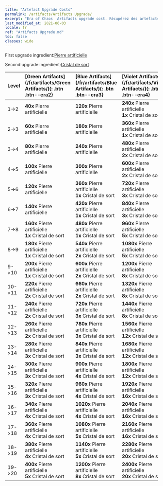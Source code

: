 ```yaml
---
title: "Artefact Upgrade Costs"
permalink: /artifacts/Artifacts Upgrade/
excerpt: "Era of Chaos  Artifacts upgrade cost. Récupérez des artefacts pour améliorer les caractéristiques de vos Héros et déverrouiller de puissantes compétences."
last_modified_at: 2021-06-03
locale: fr
ref: "Artifacts Upgrade.md"
toc: false
classes: wide
---
```


  First upgrade ingredient:[Pierre artificielle](/ItemsFR/art_188/)

  Second upgrade ingredient:[Cristal de sort](/ItemsFR/art_189/)

  |  Level  | [Green Artifacts](/fr/artifacts/Green Artifacts/){: .btn .btn--era2} | [Blue Artifacts](/fr/artifacts/Blue Artifacts/){: .btn .btn--era3} | [Violet Artifacts](/fr/artifacts/Violet Artifacts/){: .btn .btn--era4} | [Orange Artifacts](/fr/artifacts/Orange Artifacts/){: .btn .btn--era5} |
  |:--------|:-------|:-------|:-------|:-------|
  | 1->2 | **40x** Pierre artificielle | **120x** Pierre artificielle | **240x** Pierre artificielle<br/> **1x** Cristal de sort | **400x** Pierre artificielle<br/> **2x** Cristal de sort |
  | 2->3 | **60x** Pierre artificielle | **180x** Pierre artificielle | **360x** Pierre artificielle<br/> **1x** Cristal de sort | **600x** Pierre artificielle<br/> **2x** Cristal de sort |
  | 3->4 | **80x** Pierre artificielle | **240x** Pierre artificielle | **480x** Pierre artificielle<br/> **2x** Cristal de sort | **800x** Pierre artificielle<br/> **3x** Cristal de sort |
  | 4->5 | **100x** Pierre artificielle | **300x** Pierre artificielle | **600x** Pierre artificielle<br/> **2x** Cristal de sort | **1000x** Pierre artificielle<br/> **3x** Cristal de sort |
  | 5->6 | **120x** Pierre artificielle | **360x** Pierre artificielle<br/> **1x** Cristal de sort | **720x** Pierre artificielle<br/> **3x** Cristal de sort | **1200x** Pierre artificielle<br/> **5x** Cristal de sort |
  | 6->7 | **140x** Pierre artificielle | **420x** Pierre artificielle<br/> **1x** Cristal de sort | **840x** Pierre artificielle<br/> **3x** Cristal de sort | **1400x** Pierre artificielle<br/> **5x** Cristal de sort |
  | 7->8 | **160x** Pierre artificielle<br/> **1x** Cristal de sort | **480x** Pierre artificielle<br/> **1x** Cristal de sort | **960x** Pierre artificielle<br/> **5x** Cristal de sort | **1600x** Pierre artificielle<br/> **8x** Cristal de sort |
  | 8->9 | **180x** Pierre artificielle<br/> **1x** Cristal de sort | **540x** Pierre artificielle<br/> **2x** Cristal de sort | **1080x** Pierre artificielle<br/> **5x** Cristal de sort | **1800x** Pierre artificielle<br/> **8x** Cristal de sort |
  | 9->10 | **200x** Pierre artificielle<br/> **1x** Cristal de sort | **600x** Pierre artificielle<br/> **2x** Cristal de sort | **1200x** Pierre artificielle<br/> **8x** Cristal de sort | **2000x** Pierre artificielle<br/> **12x** Cristal de sort |
  | 10->11 | **220x** Pierre artificielle<br/> **2x** Cristal de sort | **660x** Pierre artificielle<br/> **2x** Cristal de sort | **1320x** Pierre artificielle<br/> **8x** Cristal de sort | **2200x** Pierre artificielle<br/> **12x** Cristal de sort |
  | 11->12 | **240x** Pierre artificielle<br/> **2x** Cristal de sort | **720x** Pierre artificielle<br/> **3x** Cristal de sort | **1440x** Pierre artificielle<br/> **8x** Cristal de sort | **2400x** Pierre artificielle<br/> **16x** Cristal de sort |
  | 12->13 | **260x** Pierre artificielle<br/> **2x** Cristal de sort | **780x** Pierre artificielle<br/> **3x** Cristal de sort | **1560x** Pierre artificielle<br/> **12x** Cristal de sort | **2600x** Pierre artificielle<br/> **16x** Cristal de sort |
  | 13->14 | **280x** Pierre artificielle<br/> **3x** Cristal de sort | **840x** Pierre artificielle<br/> **3x** Cristal de sort | **1680x** Pierre artificielle<br/> **12x** Cristal de sort | **2800x** Pierre artificielle<br/> **20x** Cristal de sort |
  | 14->15 | **300x** Pierre artificielle<br/> **3x** Cristal de sort | **900x** Pierre artificielle<br/> **4x** Cristal de sort | **1800x** Pierre artificielle<br/> **12x** Cristal de sort | **3000x** Pierre artificielle<br/> **20x** Cristal de sort |
  | 15->16 | **320x** Pierre artificielle<br/> **3x** Cristal de sort | **960x** Pierre artificielle<br/> **4x** Cristal de sort | **1920x** Pierre artificielle<br/> **16x** Cristal de sort | **3200x** Pierre artificielle<br/> **25x** Cristal de sort |
  | 16->17 | **340x** Pierre artificielle<br/> **4x** Cristal de sort | **1020x** Pierre artificielle<br/> **4x** Cristal de sort | **2040x** Pierre artificielle<br/> **16x** Cristal de sort | **3400x** Pierre artificielle<br/> **25x** Cristal de sort |
  | 17->18 | **360x** Pierre artificielle<br/> **4x** Cristal de sort | **1080x** Pierre artificielle<br/> **5x** Cristal de sort | **2160x** Pierre artificielle<br/> **16x** Cristal de sort | **3600x** Pierre artificielle<br/> **30x** Cristal de sort |
  | 18->19 | **380x** Pierre artificielle<br/> **4x** Cristal de sort | **1140x** Pierre artificielle<br/> **5x** Cristal de sort | **2280x** Pierre artificielle<br/> **20x** Cristal de sort | **3800x** Pierre artificielle<br/> **30x** Cristal de sort |
  | 19->20 | **400x** Pierre artificielle<br/> **5x** Cristal de sort | **1200x** Pierre artificielle<br/> **8x** Cristal de sort | **2400x** Pierre artificielle<br/> **20x** Cristal de sort | **4000x** Pierre artificielle<br/> **35x** Cristal de sort |
